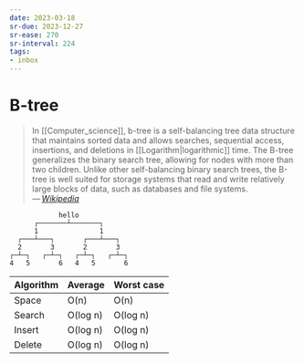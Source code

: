```yaml
---
date: 2023-03-18
sr-due: 2023-12-27
sr-ease: 270
sr-interval: 224
tags:
- inbox
---
```


# B-tree

> In [[Computer_science]], b-tree is a self-balancing tree data structure that
> maintains sorted data and allows searches, sequential access, insertions, and
> deletions in [[Logarithm|logarithmic]] time. The B-tree generalizes the
> binary search tree, allowing for nodes with more than two children. Unlike
> other self-balancing binary search trees, the B-tree is well suited for
> storage systems that read and write relatively large blocks of data, such as
> databases and file systems.\
> — <cite>[Wikipedia](https://en.wikipedia.org/wiki/B-tree)</cite>

```
            hello
      ┌───────┴───────┐
      1               1
  ┌───┴───┐       ┌───┴───┐
  2       3       2       3
┌─┴─┐   ┌─┴─┐   ┌─┴─┐   ┌─┴─┐
4   5       6   4   5       6
```

| Algorithm | Average  | Worst case |
| --------- | -------- | ---------- |
| Space     | O(n)     | O(n)       |
| Search    | O(log n) | O(log n)   |
| Insert    | O(log n) | O(log n)   |
| Delete    | O(log n) | O(log n)   |
